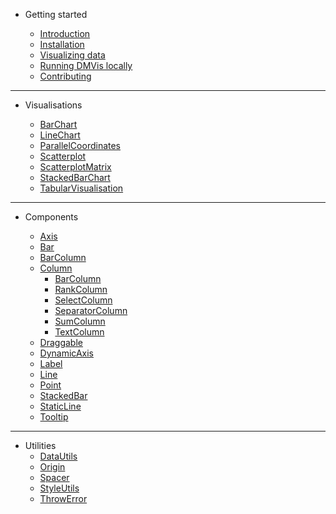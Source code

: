 - Getting started

  - [Introduction](README.md)
  - [Installation](INSTALLING.md)
  - [Visualizing data](DATA.md)
  - [Running DMVis locally](LOCAL.md)
  - [Contributing](CONTRIBUTING.md)

---

- Visualisations

  - [BarChart](Visualisations/BarChart.md)
  - [LineChart](visualisations/LineChart.md)
  - [ParallelCoordinates](visualisations/ParallelCoordinates.md)
  - [Scatterplot](visualisations/Scatterplot.md)
  - [ScatterplotMatrix](visualisations/ScatterplotMatrix.md)
  - [StackedBarChart](visualisations/StackedBarChart.md)
  - [TabularVisualisation](visualisations/TabularVisualisation.md)

---

- Components

  - [Axis](components/axis.md)
  - [Bar](components/bar.md)
  - [BarColumn](components/barcolumn.md)
  - [Column](components/column.md)
    - [BarColumn](columns/barcolumn.md)
    - [RankColumn](columns/rankcolumn.md)
    - [SelectColumn](columns/selectcolumn.md)
    - [SeparatorColumn](columns/separatorcolumn.md)
    - [SumColumn](columns/sumcolumn.md)
    - [TextColumn](columns/textcolumn.md)
  - [Draggable](components/draggable.md)
  - [DynamicAxis](components/dynamicaxis.md)
  - [Label](components/label.md)
  - [Line](components/line.md)
  - [Point](components/point.md)
  - [StackedBar](components/stackedbar.md)
  - [StaticLine](components/staticLine.md)
  - [Tooltip](components/tooltip.md)

---

- Utilities
  - [DataUtils](utils/dataUtils.md)
  - [Origin](utils/origin.md)
  - [Spacer](utils/spacer.md)
  - [StyleUtils](utils/styleUtils.md)
  - [ThrowError](utils/throwError.md)
